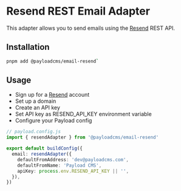 # Resend REST Email Adapter

This adapter allows you to send emails using the [Resend](https://resend.com) REST API.

## Installation

```sh
pnpm add @payloadcms/email-resend`
```

## Usage

- Sign up for a [Resend](https://resend.com) account
- Set up a domain
- Create an API key
- Set API key as RESEND_API_KEY environment variable
- Configure your Payload config

```ts
// payload.config.js
import { resendAdapter } from '@payloadcms/email-resend'

export default buildConfig({
  email: resendAdapter({
    defaultFromAddress: 'dev@payloadcms.com',
    defaultFromName: 'Payload CMS',
    apiKey: process.env.RESEND_API_KEY || '',
  }),
})
```
